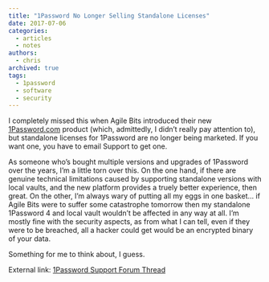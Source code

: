 ```yaml
---
title: "1Password No Longer Selling Standalone Licenses"
date: 2017-07-06
categories:
  - articles
  - notes
authors:
  - chris
archived: true
tags:
  - 1password
  - software
  - security
---
```


I completely missed this when Agile Bits introduced their new [1Password.com](https://www.1password.com/) product (which, admittedly, I didn’t really pay attention to), but standalone licenses for 1Password are no longer being marketed. If you want one, you have to email Support to get one.

As someone who’s bought multiple versions and upgrades of 1Password over the years, I’m a little torn over this. On the one hand, if there are genuine technical limitations caused by supporting standalone versions with local vaults, and the new platform provides a truely better experience, then great. On the other, I’m always wary of putting all my eggs in one basket… if Agile Bits were to suffer some catastrophe tomorrow then my standalone 1Password 4 and local vault wouldn’t be affected in any way at all. I’m mostly fine with the security aspects, as from what I can tell, even if they were to be breached, all a hacker could get would be an encrypted binary of your data.

Something for me to think about, I guess.

External link: [1Password Support Forum Thread](https://discussions.agilebits.com/discussion/76956/can-i-still-buy-standalone-license-for-the-1password/ "external link")
